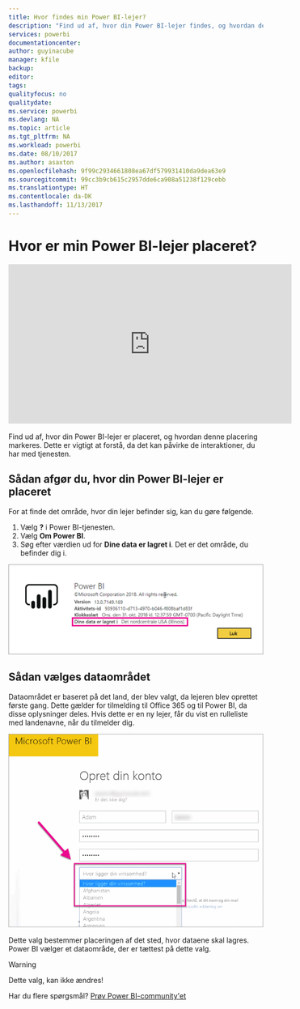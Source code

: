 ```yaml
---
title: Hvor findes min Power BI-lejer?
description: "Find ud af, hvor din Power BI-lejer findes, og hvordan denne placering markeres. Dette er vigtigt at forstå, da det kan påvirke de interaktioner, du har med tjenesten."
services: powerbi
documentationcenter: 
author: guyinacube
manager: kfile
backup: 
editor: 
tags: 
qualityfocus: no
qualitydate: 
ms.service: powerbi
ms.devlang: NA
ms.topic: article
ms.tgt_pltfrm: NA
ms.workload: powerbi
ms.date: 08/10/2017
ms.author: asaxton
ms.openlocfilehash: 9f99c2934661808ea67df579931410da9dea63e9
ms.sourcegitcommit: 99cc3b9cb615c2957dde6ca908a51238f129cebb
ms.translationtype: HT
ms.contentlocale: da-DK
ms.lasthandoff: 11/13/2017
---
```

# <a name="where-is-my-power-bi-tenant-located"></a>Hvor er min Power BI-lejer placeret?
<iframe width="560" height="315" src="https://www.youtube.com/embed/0fOxaHJPvdM?showinfo=0" frameborder="0" allowfullscreen></iframe>

Find ud af, hvor din Power BI-lejer er placeret, og hvordan denne placering markeres. Dette er vigtigt at forstå, da det kan påvirke de interaktioner, du har med tjenesten.

## <a name="how-to-determine-where-your-power-bi-tenant-is-located"></a>Sådan afgør du, hvor din Power BI-lejer er placeret
For at finde det område, hvor din lejer befinder sig, kan du gøre følgende.

1. Vælg **?** i Power BI-tjenesten.
2. Vælg **Om Power BI**.
3. Søg efter værdien ud for **Dine data er lagret i**. Det er det område, du befinder dig i.

![](media/service-admin-where-is-my-tenant-located/power-bi-data-region.png)

## <a name="how-the-data-region-is-selected"></a>Sådan vælges dataområdet
Dataområdet er baseret på det land, der blev valgt, da lejeren blev oprettet første gang. Dette gælder for tilmelding til Office 365 og til Power BI, da disse oplysninger deles. Hvis dette er en ny lejer, får du vist en rulleliste med landenavne, når du tilmelder dig.

![](media/service-admin-where-is-my-tenant-located/sign-up-country-selection.png)

Dette valg bestemmer placeringen af det sted, hvor dataene skal lagres. Power BI vælger et dataområde, der er tættest på dette valg.

> [!WARNING]
> Dette valg, kan ikke ændres!
> 
> 

Har du flere spørgsmål? [Prøv Power BI-community'et](http://community.powerbi.com/)

